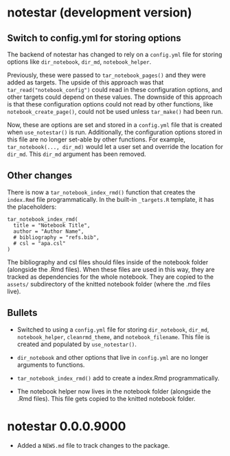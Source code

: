 # notestar (development version)

## Switch to config.yml for storing options

The backend of notestar has changed to rely on a `config.yml` file for
storing options like `dir_notebook`, `dir_md`, `notebook_helper`.

Previously, these were passed to `tar_notebook_pages()` and they were
added as targets. The upside of this approach was that
`tar_read("notebook_config")` could read in these configuration options,
and other targets could depend on these values. The downside of this
approach is that these configuration options could not read by other
functions, like `notebook_create_page()`, could not be used unless
`tar_make()` had been run.

Now, these are options are set and stored in a `config.yml` file that is
created when `use_notestar()` is run. Additionally, the configuration
options stored in this file are no longer set-able by other functions.
For example, `tar_notebook(..., dir_md)` would let a user set and
override the location for `dir_md`. This `dir_md` argument has been
removed.

## Other changes

There is now a `tar_notebook_index_rmd()` function that creates the
`index.Rmd` file programmatically. In the built-in `_targets.R`
template, it has the placeholders:

```
tar_notebook_index_rmd(
  title = "Notebook Title",
  author = "Author Name",
  # bibliography = "refs.bib",
  # csl = "apa.csl"
)
```
The bibliography and csl files should files inside of the notebook
folder (alongside the .Rmd files). When these files are used in this
way, they are tracked as dependencies for the whole notebook. They are
copied to the `assets/` subdirectory of the knitted notebook folder
(where the .md files live).


## Bullets

  - Switched to using a `config.yml` file for storing `dir_notebook`,
    `dir_md`, `notebook_helper`, `cleanrmd_theme`, and
    `notebook_filename`. This file is created and populated by
    `use_notestar()`.
    
  - `dir_notebook` and other options that live in `config.yml` are no
    longer arguments to functions.
    
  - `tar_notebook_index_rmd()` add to create a index.Rmd programmatically.
  
  - The notebook helper now lives in the notebook folder (alongside the
    .Rmd files). This file gets copied to the knitted notebook folder.



# notestar 0.0.0.9000

  - Added a `NEWS.md` file to track changes to the package.
